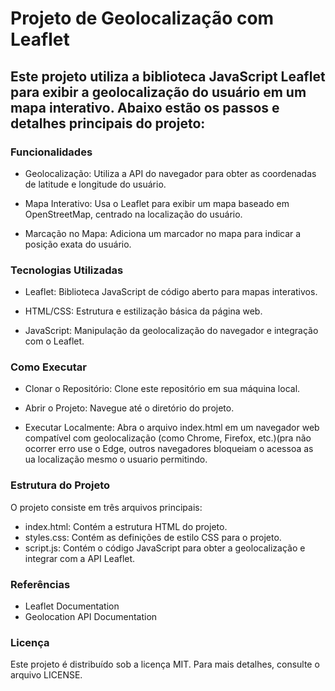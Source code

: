 <h1>Projeto de Geolocalização com Leaflet</h1>

<h2>Este projeto utiliza a biblioteca JavaScript Leaflet para exibir a geolocalização do usuário em um mapa interativo. Abaixo estão os passos e detalhes principais do projeto:</h2>

<h3>Funcionalidades</h3>

- Geolocalização: Utiliza a API do navegador para obter as coordenadas de latitude e longitude do usuário.

- Mapa Interativo: Usa o Leaflet para exibir um mapa baseado em OpenStreetMap, centrado na localização do usuário.

- Marcação no Mapa: Adiciona um marcador no mapa para indicar a posição exata do usuário.

<h3>Tecnologias Utilizadas</h3>

- Leaflet: Biblioteca JavaScript de código aberto para mapas interativos.

- HTML/CSS: Estrutura e estilização básica da página web.

- JavaScript: Manipulação da geolocalização do navegador e integração com o Leaflet.

<h3>Como Executar</h3>

- Clonar o Repositório: Clone este repositório em sua máquina local.

- Abrir o Projeto: Navegue até o diretório do projeto.

- Executar Localmente: Abra o arquivo index.html em um navegador web compatível com geolocalização (como Chrome, Firefox, etc.)(pra não ocorrer erro use o Edge, outros navegadores bloqueiam o acessoa as ua localização mesmo o usuario permitindo.

<h3>Estrutura do Projeto</h3>

O projeto consiste em três arquivos principais:

- index.html: Contém a estrutura HTML do projeto.
- styles.css: Contém as definições de estilo CSS para o projeto.
- script.js: Contém o código JavaScript para obter a geolocalização e integrar com a API Leaflet.

<h3>Referências</h3>

- Leaflet Documentation
- Geolocation API Documentation

<h3>Licença</h3>
Este projeto é distribuído sob a licença MIT. Para mais detalhes, consulte o arquivo LICENSE.
